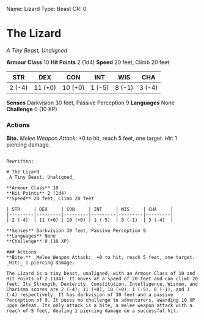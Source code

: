 Name: Lizard
Type: Beast
CR: 0

# The Lizard
_A Tiny Beast, Unaligned_

**Armour Class** 10
**Hit Points** 2 (1d4)
**Speed** 20 feet, Climb 20 feet

| STR     | DEX     | CON     | INT     | WIS     | CHA     |
|---------|---------|---------|---------|---------|---------|
| 2 (-4)  | 11 (+0) | 10 (+0) | 1 (-5)  | 8 (-1)  | 3 (-4)  |

**Senses** Darkvision 30 feet, Passive Perception 9
**Languages** None
**Challenge** 0 (10 XP)

### Actions
**Bite.** _Melee Weapon Attack:_ +0 to hit, reach 5 feet, one target. _Hit:_ 1 piercing damage.
```

Rewritten:

# The Lizard
_A Tiny Beast, Unaligned_

**Armour Class** 10
**Hit Points** 2 (1d4)
**Speed** 20 feet, Climb 20 feet

| STR     | DEX     | CON     | INT     | WIS     | CHA     |
|---------|---------|---------|---------|---------|---------|
| 2 (-4)  | 11 (+0) | 10 (+0) | 1 (-5)  | 8 (-1)  | 3 (-4)  |

**Senses** Darkvision 30 feet, Passive Perception 9
**Languages** None
**Challenge** 0 (10 XP)

### Actions
**Bite.** _Melee Weapon Attack:_ +0 to hit, reach 5 feet, one target. _Hit:_ 1 piercing damage.

The Lizard is a tiny beast, unaligned, with an Armour Class of 10 and Hit Points of 2 (1d4). It moves at a speed of 20 feet and can climb 20 feet. Its Strength, Dexterity, Constitution, Intelligence, Wisdom, and Charisma scores are 2 (-4), 11 (+0), 10 (+0), 1 (-5), 8 (-1), and 3 (-4) respectively. It has darkvision of 30 feet and a passive Perception of 9. It poses no challenge to adventurers, awarding 10 XP upon defeat. Its only attack is a bite, a melee weapon attack with a reach of 5 feet, dealing 1 piercing damage on a successful hit.